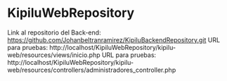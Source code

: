 # KipiluWebRepository

Link al repositorio del Back-end: https://github.com/Johanbeltranramirez/KipiluBackendRepository.git
URL para pruebas: http://localhost/KipiluWebRepository/kipilu-web/resources/views/inicio.php
URL para pruebas: http://localhost/KipiluWebRepository/kipilu-web/resources/controllers/administradores_controller.php





